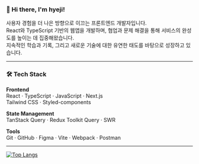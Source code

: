 ### 👋 Hi there, I'm hyeji!

사용자 경험을 더 나은 방향으로 이끄는 프론트엔드 개발자입니다.  
React와 TypeScript 기반의 웹앱을 개발하며, 협업과 문제 해결을 통해 서비스의 완성도를 높이는 데 집중해왔습니다.  
지속적인 학습과 기록, 그리고 새로운 기술에 대한 유연한 태도를 바탕으로 성장하고 있습니다.

---

### 🛠️ Tech Stack

**Frontend**  
React · TypeScript · JavaScript · Next.js  
Tailwind CSS · Styled-components  

**State Management**  
TanStack Query · Redux Toolkit Query · SWR

**Tools**  
Git · GitHub · Figma · Vite · Webpack · Postman  

---

[![Top Langs](https://github-readme-stats.vercel.app/api/top-langs/?username=hayden365&layout=donut)](https://github.com/anuraghazra/github-readme-stats)
